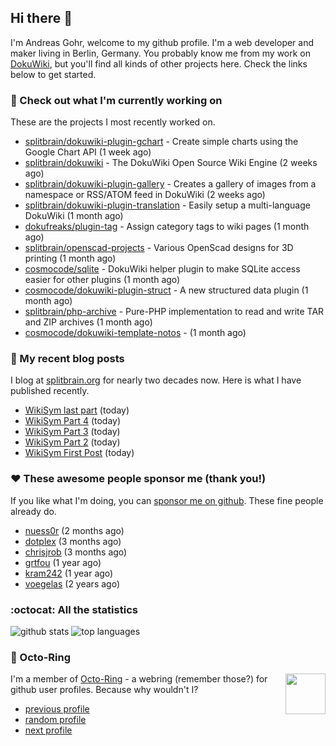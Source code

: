 ## Hi there :wave:

I'm Andreas Gohr, welcome to my github profile. I'm a web developer and maker living in Berlin, Germany. You probably know me from my work on [DokuWiki](https://github.com/splitbrain/dokuwiki), but you'll find all kinds of other projects here. Check the links below to get started.

### :hammer: Check out what I'm currently working on

These are the projects I most recently worked on.


- [splitbrain/dokuwiki-plugin-gchart](https://github.com/splitbrain/dokuwiki-plugin-gchart) - Create simple charts using the Google Chart API (1 week ago)
- [splitbrain/dokuwiki](https://github.com/splitbrain/dokuwiki) - The DokuWiki Open Source Wiki Engine (2 weeks ago)
- [splitbrain/dokuwiki-plugin-gallery](https://github.com/splitbrain/dokuwiki-plugin-gallery) - Creates a gallery of images from a namespace or RSS/ATOM feed in DokuWiki (2 weeks ago)
- [splitbrain/dokuwiki-plugin-translation](https://github.com/splitbrain/dokuwiki-plugin-translation) - Easily setup a multi-language DokuWiki (1 month ago)
- [dokufreaks/plugin-tag](https://github.com/dokufreaks/plugin-tag) - Assign category tags to wiki pages (1 month ago)
- [splitbrain/openscad-projects](https://github.com/splitbrain/openscad-projects) - Various OpenScad designs for 3D printing (1 month ago)
- [cosmocode/sqlite](https://github.com/cosmocode/sqlite) - DokuWiki helper plugin to make SQLite access easier for other plugins (1 month ago)
- [cosmocode/dokuwiki-plugin-struct](https://github.com/cosmocode/dokuwiki-plugin-struct) - A new structured data plugin (1 month ago)
- [splitbrain/php-archive](https://github.com/splitbrain/php-archive) - Pure-PHP implementation to read and write TAR and ZIP archives (1 month ago)
- [cosmocode/dokuwiki-template-notos](https://github.com/cosmocode/dokuwiki-template-notos) -  (1 month ago)

### :scroll: My recent blog posts

I blog at [splitbrain.org](https://www.splitbrain.org) for nearly two decades now. Here is what I have published recently.


- [WikiSym last part](https://www.splitbrain.org/blog/2006-08/23-wikisym-last-part) (today)
- [WikiSym Part 4](https://www.splitbrain.org/blog/2006-08/22-wikisym-part-4) (today)
- [WikiSym Part 3](https://www.splitbrain.org/blog/2006-08/22-wikisym-part-3) (today)
- [WikiSym Part 2](https://www.splitbrain.org/blog/2006-08/21-wikisym-part-2) (today)
- [WikiSym First Post](https://www.splitbrain.org/blog/2006-08/21-wikisym-first-post) (today)

### :hearts:️ These awesome people sponsor me (thank you!)

If you like what I'm doing, you can [sponsor me on github](https://github.com/sponsors/splitbrain). These fine people already do.


- [nuess0r](https://github.com/nuess0r) (2 months ago)
- [dotplex](https://github.com/dotplex) (3 months ago)
- [chrisjrob](https://github.com/chrisjrob) (3 months ago)
- [grtfou](https://github.com/grtfou) (1 year ago)
- [kram242](https://github.com/kram242) (1 year ago)
- [voegelas](https://github.com/voegelas) (2 years ago)

### :octocat: All the statistics

 ![github stats](https://github-readme-stats.vercel.app/api?username=splitbrain&show_icons=true&hide_title=true)
![top languages](https://github-readme-stats.vercel.app/api/top-langs/?username=splitbrain&layout=compact)


### :octopus: Octo-Ring

<img width="64" height="65" src="https://octo-ring.com/static/img/octo.png" align="right" alt="">

I'm a member of [Octo-Ring](https://octo-ring.com/) - a webring (remember those?) for github user profiles. Because why wouldn't I? 

* [previous profile](https://octo-ring.com/p/splitbrain/prev)
* [random profile](https://octo-ring.com/p/splitbrain/random)
* [next profile](https://octo-ring.com/p/splitbrain/next)

